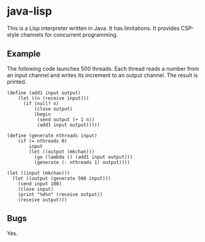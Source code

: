 # java-lisp

This is a Lisp interpreter written in Java. It has limitations. It provides CSP-style channels for concurrent programming.

## Example

The following code launches 500 threads. Each thread reads a number from an input channel and writes its increment to an output channel. The result is printed.

```
(define (add1 input output)
    (let ((n (receive input)))
      (if (null? n)
          (close output)
          (begin
           (send output (+ 1 n))
           (add1 input output)))))

(define (generate nthreads input)
    (if (= nthreads 0)
        input
        (let ((output (mkchan)))
          (go (lambda () (add1 input output)))
          (generate (- nthreads 1) output))))

(let ((input (mkchan)))
  (let ((output (generate 500 input)))
    (send input 100)
    (close input)
    (print "%d%n" (receive output))
    (receive output)))
```

## Bugs

Yes.
